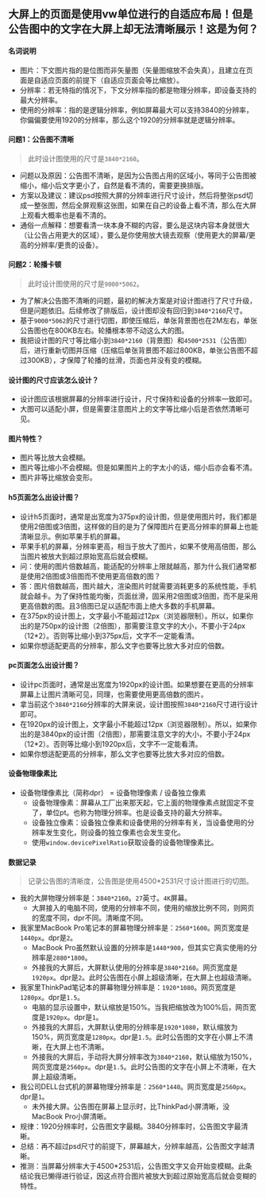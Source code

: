 ## 大屏上的页面是使用vw单位进行的自适应布局！但是公告图中的文字在大屏上却无法清晰展示！这是为何？
#### 名词说明
* 图片：下文图片指的是位图而非矢量图（矢量图缩放不会失真），且建立在页面是自适应页面的前提下（自适应页面会等比缩放）。
* 分辨率：若无特指的情况下，下文分辨率指的都是物理分辨率，即设备支持的最大分辨率。
* 使用的分辨率：指的是逻辑分辨率，例如屏幕最大可以支持3840的分辨率，你偏偏要使用1920的分辨率，那么这个1920的分辨率就是逻辑分辨率。
#### 问题1：公告图不清晰
> 此时设计图使用的尺寸是`3840*2160`。
* 问题以及原因：公告图不清晰，是因为公告图占用的区域小，等同于公告图被缩小，缩小后文字更小了，自然是看不清的，需要更换排版。
* 方案以及建议：建议psd按照大屏的分辨率进行尺寸设计，然后将整张psd切成一整张图，然后全屏观察这张图，如果在自己的设备上看不清，那么在大屏上观看大概率也是看不清的。
* 通俗一点解释：想要看清一块本身不糊的内容，要么是这块内容本身就很大（让公告占用更大的区域），要么是你使用放大镜去观察（使用更大的屏幕/更高的分辨率/更贵的设备）。
#### 问题2：轮播卡顿
> 此时设计图使用的尺寸是`9000*5062`。
* 为了解决公告图不清晰的问题，最初的解决方案是对设计图进行了尺寸升级，但是问题依旧。后续修改了排版后，设计图却没有回归到`3840*2160`尺寸。
* 基于`9000*5062`的尺寸进行切图，即使压缩后，单张背景图也在2M左右，单张公告图也在800KB左右。轮播根本带不动这么大的图。
* 我把设计图的尺寸等比缩小到`3840*2160`（背景图）和`4500*2531`（公告图）后，进行重新切图并压缩（压缩后单张背景图不超过800KB，单张公告图不超过300KB），才保障了轮播的丝滑，页面也并没有变的模糊。
#### 设计图的尺寸应该怎么设计？
* 设计图应该根据屏幕的分辨率进行设计，尺寸保持和设备的分辨率一致即可。
* 大图可以适配小屏，但是需要注意图片上的文字等比缩小后是否依然清晰可见。
#### 图片特性？
* 图片等比放大会模糊。
* 图片等比缩小不会模糊。但是如果图片上的字太小的话，缩小后亦会看不清。
* 图片非等比缩放会变形。
#### h5页面怎么出设计图？
* 设计h5页面时，通常是出宽度为375px的设计图，但是使用图片时，我们都是使用2倍图或3倍图，这样做的目的是为了保障图片在更高分辨率的屏幕上也能清晰显示。例如苹果手机的屏幕。
* 苹果手机的屏幕，分辨率更高，相当于放大了图片，如果不使用高倍图，那么当图片被放大到超过原始宽高后就会模糊。
* 问：使用的图片倍数越高，能适配的分辨率上限就越高，那为什么我们通常都是使用2倍图或3倍图而不使用更高倍数的图？
* 答：图片倍数越高，图片越大，渲染图片时就需要消耗更多的系统性能，手机就会越卡。为了保持性能均衡，页面丝滑，固采用2倍图或3倍图，而不是采用更高倍数的图。且3倍图已足以适配市面上绝大多数的手机屏幕。
* 在375px的设计图上，文字最小不能超过12px（浏览器限制）。所以，如果你出的是750px的设计图（2倍图），那需要注意文字的大小，不要小于24px（12*2）。否则等比缩小到375px后，文字不一定能看清。
* 如果你想适配更高的分辨率，那么文字也要等比放大多对应的倍数。
#### pc页面怎么出设计图？
* 设计pc页面时，通常是出宽度为1920px的设计图。如果想要在更高的分辨率屏幕上让图片清晰可见，同理，也需要使用更高倍数的图片。
* 拿当前这个`3840*2160`分辨率的大屏来说，设计图按照`3840*2160`尺寸进行设计即可。
* 在1920px的设计图上，文字最小不能超过12px（浏览器限制）。所以，如果你出的是3840px的设计图（2倍图），那需要注意文字的大小，不要小于24px（12*2）。否则等比缩小到1920px后，文字不一定能看清。
* 如果你想适配更高的分辨率，那么文字也要等比放大多对应的倍数。
#### 设备物理像素比
* 设备物理像素比（简称dpr） = 设备物理像素 / 设备独立像素
  - 设备物理像素：屏幕从工厂出来那天起，它上面的物理像素点就固定不变了，单位pt。也称为物理分辨率。也是设备支持的最大分辨率。
  - 设备独立像素：设备独立像素和设备使用的分辨率有关，当设备使用的分辨率发生变化，则设备的独立像素也会发生变化。
  - 使用`window.devicePixelRatio`获取设备的设备物理像素比。
#### 数据记录
> 记录公告图的清晰度，公告图是使用4500*2531尺寸设计图进行的切图。
* 我的大屏物理分辨率是：`3840*2160`。`27`英寸。`4K`屏幕。
  - 大屏接入的电脑不同，使用的分辨率不同，使用的缩放比例不同，则网页的宽度不同，dpr不同。清晰度不同。
* 我家里MacBook Pro笔记本的屏幕物理分辨率是：`2560*1600`。网页宽度是`1440px`。dpr是`2`。
  - MacBook Pro虽然默认设置的分辨率是`1440*900`，但其实它真实使用的分辨率是`2880*1800`。
  - 外接我的大屏后，大屏默认使用的分辨率是`3840*2160`。网页宽度是`1920px`。dpr是`2`。此时公告图在小屏上超级清晰，在大屏上也超级清晰。
* 我家里ThinkPad笔记本的屏幕物理分辨率是：`1920*1080`。网页宽度是`1280px`。dpr是`1.5`。
  - 电脑的显示设置中，默认缩放是150%。当我把缩放改为100%后，网页宽度是`1920px`。dpr是`1`。
  - 外接我的大屏后，大屏默认使用的分辨率是`1920*1080`，默认缩放为150%，网页宽度是`1280px`。dpr是`1.5`。此时公告图的文字在小屏上不清晰，在大屏上也不清晰。
  - 外接我的大屏后，手动将大屏分辨率改为`3840*2160`，默认缩放为150%，网页宽度是`2560px`。dpr是`1.5`。此时公告图的文字在小屏上不清晰，在大屏上超级清晰。
* 我公司DELL台式机的屏幕物理分辨率是：`2560*1440`。网页宽度是`2560px`。dpr是`1`。
  - 未外接大屏。公告图在屏幕上显示时，比ThinkPad小屏清晰，没MacBook Pro小屏清晰。
* 规律：1920分辨率时，公告图文字最糊。3840分辨率时，公告图文字最清晰。
* 总结：再不超过psd尺寸的前提下，屏幕越大，分辨率越高，公告图文字越清晰。
* 推测：当屏幕分辨率大于4500*2531后，公告图文字又会开始变模糊。此条结论我已懒得进行验证，因这点符合图片被放大到超过原始宽高后就会变糊的特性。

